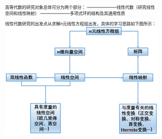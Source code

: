 高等代数的研究对象总体可分为两个部分：
———————线性代数（研究线性空间和线性映射）
———————多项式环的结构及其通用性质

线性代数研究的出发点从求解n元线性方程组出发，具体的学习思路如下图所示：
![线性代数知识图](https://github.com/CrystalMathYao/Basic-Knowledge-Learning/blob/master/Mathematical%20Theory/高等代数/线性代数知识图.png)

